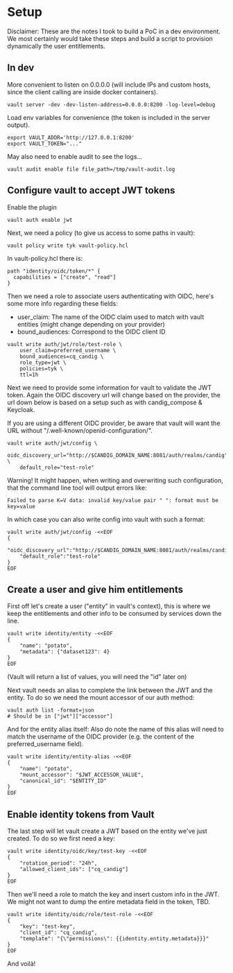 # Setup

Disclaimer: These are the notes I took to build a PoC in a dev environment. We
most certainly would take these steps and build a script to provision
dynamically the user entitlements.

## In dev

More convenient to listen on 0.0.0.0 (will include IPs and custom hosts,
since the client calling are inside docker containers).

```
vault server -dev -dev-listen-address=0.0.0.0:8200 -log-level=debug
```

Load env variables for convenience (the token is included in the server
output).

```
export VAULT_ADDR='http://127.0.0.1:8200'
export VAULT_TOKEN="..."
```

May also need to enable audit to see the logs...

```
vault audit enable file file_path=/tmp/vault-audit.log
```

## Configure vault to accept JWT tokens

Enable the plugin

```
vault auth enable jwt
```

Next, we need a policy (to give us access to some paths in vault):

```
vault policy write tyk vault-policy.hcl
```

In vault-policy.hcl there is:
```
path "identity/oidc/token/*" {
  capabilities = ["create", "read"]
}
```

Then we need a role to associate users authenticating with OIDC, here's
some more info regarding these fields:

 - user_claim: The name of the OIDC claim used to match with vault entities
(might change depending on your provider)
 - bound_audiences: Correspond to the OIDC client ID

```
vault write auth/jwt/role/test-role \
    user_claim=preferred_username \
    bound_audiences=cq_candig \
    role_type=jwt \
    policies=tyk \
    ttl=1h
```

Next we need to provide some information for vault to validate the JWT token.
Again the OIDC discovery url will change based on the provider, the url down below
is based on a setup such as with candig_compose & Keycloak.

If you are using a different OIDC provider, be aware that vault will want the 
URL without "/.well-known/openid-configuration/".

```
vault write auth/jwt/config \
    oidc_discovery_url="http://$CANDIG_DOMAIN_NAME:8081/auth/realms/candig" \ 
    default_role="test-role"
```

Warning! It might happen, when writing and overwriting such configuration,
that the command line tool will output errors like:

```
Failed to parse K=V data: invalid key/value pair " ": format must be key=value
```

In which case you can also write config into vault with such a format:
```
vault write auth/jwt/config -<<EOF
{
    "oidc_discovery_url":"http://$CANDIG_DOMAIN_NAME:8081/auth/realms/candig",
    "default_role":"test-role"
}
EOF
```

## Create a user and give him entitlements

First off let's create a user ("entity" in vault's context), this is where
we keep the entitlements and other info to be consumed by services down the line.

```
vault write identity/entity -<<EOF
{
    "name": "potato",
    "metadata": {"dataset123": 4}
}
EOF
```

(Vault will return a list of values, you will need the "id" later on)

Next vault needs an alias to complete the link between the JWT and the entity.
To do so we need the mount accessor of our auth method:

```
vault auth list -format=json
# Should be in ["jwt"]["accessor"]
```

And for the entity alias itself:
Also do note the name of this alias will need to match the username of the OIDC provider
(e.g. the content of the preferred_username field).

```
vault write identity/entity-alias -<<EOF
{
    "name": "potato",
    "mount_accessor": "$JWT_ACCESSOR_VALUE",
    "canonical_id": "$ENTITY_ID"
}
EOF
```

## Enable identity tokens from Vault

The last step will let vault create a JWT based on the entity we've just created.
To do so we first need a key:

```
vault write identity/oidc/key/test-key -<<EOF
{
    "rotation_period": "24h",
    "allowed_client_ids": ["cq_candig"]
}
EOF
```

Then we'll need a role to match the key and insert custom info in the JWT.
We might not want to dump the entire metadata field in the token, TBD.

```
vault write identity/oidc/role/test-role -<<EOF
{
    "key": "test-key",
    "client_id": "cq_candig",
    "template": "{\"permissions\": {{identity.entity.metadata}}}"
}
EOF
```

And voilà!
